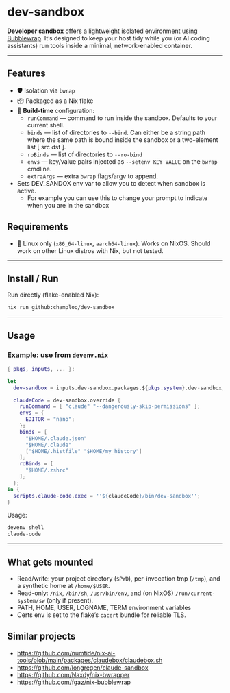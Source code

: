# dev-sandbox

**Developer sandbox** offers a lightweight isolated environment using [Bubblewrap](https://github.com/containers/bubblewrap).
It’s designed to keep your host tidy while you (or AI coding assistants) run tools inside a minimal, network-enabled container.

---

## Features

- 🛡️ Isolation via `bwrap`
- 📦 Packaged as a Nix flake
- 🔧 **Build-time** configuration:
  - `runCommand` — command to run inside the sandbox. Defaults to your current shell.
  - `binds` — list of directories to `--bind`. Can either be a string path where the same path is bound inside the sandbox or a two-element list [ src dst ].
  - `roBinds` — list of directories to `--ro-bind`
  - `envs` — key/value pairs injected as `--setenv KEY VALUE` on the `bwrap` cmdline.
  - `extraArgs` — extra `bwrap` flags/argv to append.
- Sets DEV_SANDOX env var to allow you to detect when sandbox is active.
  - For example you can use this to change your prompt to indicate when you are in the sandbox 

## Requirements

- 🐧 Linux only (`x86_64-linux`, `aarch64-linux`). Works on NixOS. Should work on other Linux distros with Nix, but not tested.

---

## Install / Run

Run directly (flake-enabled Nix):
```bash
nix run github:champloo/dev-sandbox
````

---

## Usage

### Example: use from `devenv.nix`

```nix
{ pkgs, inputs, ... }:

let
  dev-sandbox = inputs.dev-sandbox.packages.${pkgs.system}.dev-sandbox;

  claudeCode = dev-sandbox.override {
    runCommand = [ "claude" "--dangerously-skip-permissions" ];
    envs = {
      EDITOR = "nano";
    };
    binds = [
      "$HOME/.claude.json"
      "$HOME/.claude"
      ["$HOME/.histfile" "$HOME/my_history"]
    ];
    roBinds = [
      "$HOME/.zshrc"
    ];
  };
in {
  scripts.claude-code.exec = ''${claudeCode}/bin/dev-sandbox'';
}
```

Usage:

```bash
devenv shell
claude-code
```

---

## What gets mounted

* Read/write: your project directory (`$PWD`), per-invocation tmp (`/tmp`), and a synthetic home at `/home/$USER`.
* Read-only: `/nix`, `/bin/sh`, `/usr/bin/env`, and (on NixOS) `/run/current-system/sw` (only if present).
* PATH, HOME, USER, LOGNAME, TERM environment variables
* Certs env is set to the flake’s `cacert` bundle for reliable TLS.

## Similar projects

* <https://github.com/numtide/nix-ai-tools/blob/main/packages/claudebox/claudebox.sh>
* <https://github.com/longregen/claude-sandbox>
* <https://github.com/Naxdy/nix-bwrapper>
* <https://github.com/fgaz/nix-bubblewrap>
